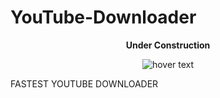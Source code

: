 # YouTube-Downloader

<p align="center">  <b> Under Construction </b>

<p align="center">
  <img src="https://media.discordapp.net/attachments/675069275408564268/777250766700150794/giphy.gif" title="hover text">
</p>

FASTEST YOUTUBE DOWNLOADER 
